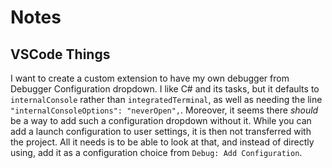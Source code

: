 # Notes


## VSCode Things

I want to create a custom extension to have my own debugger from Debugger Configuration dropdown. I like C# and its tasks, but it defaults to `internalConsole` rather than `integratedTerminal`, as well as needing the line `"internalConsoleOptions": "neverOpen",`. Moreover, it seems there *should* be a way to add such a configuration dropdown without it. While you can add a launch configuration to user settings, it is then not transferred with the project. All it needs is to be able to look at that, and instead of directly using, add it as a configuration choice from `Debug: Add Configuration`.
